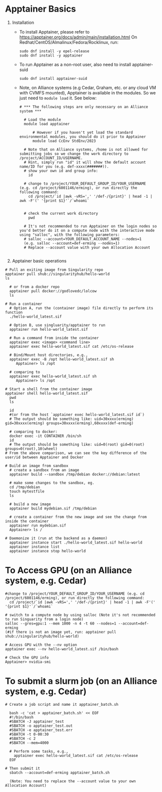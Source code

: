 
# Apptainer Basics
1. Installation 
   - To install Apptainer, please refer to https://apptainer.org/docs/admin/main/installation.html
     On Redhat/CentOS/Almalinux/Fedora/Rocklinux, run:
     ```
     sudo dnf install -y epel-release
     sudo dnf install -y apptainer
     ```
   - To run Apptainer as a non-root user, also need to install apptainer-suid
     ```
     sudo dnf install apptainer-suid
     ```
   
   - Note, on Alliance systems (e.g Cedar, Graham, etc. or any cloud VM with CVMFS mounted), Apptainer is available in the modules. So we just need to `module load` it. See below:

      ```
      # *** The following steps are only necessary on an Alliance system ***

        # Load the module
        module load apptainer
      
            # However if you haven't yet load the standard environmental modules, you should do it prior to Apptainer
            module load CcEnv StdEnv/2023
        
        # Note that on Alliance systems, /home is not allowed for submitting jobs so we change the work directory to /project/ACCOUNT_ID/USERNAME. 
        # Hint, simply run "id" it will show the default account name/ID for you (e.g. def-xxxx(#######)).
        # show your own id and group info:
          id 
      
        # change to /project/YOUR_DEFAULT_GROUP_ID/YOUR_USERNAME (e.g. cd /project/6001146/erming), or run directly the following command:
          cd /project/`id |awk -vRS=',' '/def-/{print}' | head -1 | awk -F'(' '{print $1}'`/`whoami`
           
        
        # check the current work directory
          pwd 
      
        # It's not recommended to run Apptainer on the login nodes so you'd better do it on a compute node with the interactive mode using "salloc", with the following parameters:
        # salloc --account=YOUR_DEFAULT_ACCOUNT_NAME --nodes=1
        (e.g. salloc --account=def-erming --nodes=1)
        # Replace --account value with your own Allocation Account
       
      ```

2. Apptainer basic operations
  ```
  # Pull an exiting image from Singularity repo
  apptainer pull shub://singularityhub/hello-world
  ls

    # or from a docker repo
    apptainer pull docker://godlovedc/lolcow
    ls

  # Run a container
    # Option A, run the (container image) file directly to perform its function
    ./hello-world_latest.sif

    # Option B, use singluarity/apptainer to run 
    apptainer run hello-world_latest.sif
    
    # Run a command from inside the container
    apptainer exec <image> <command line>
    apptainer exec hello-world_latest.sif cat /etc/os-release

    # Bind/Mount host directories, e.g.,
    apptainer exec -B /opt hello-world_latest.sif sh
       Apptainer> ls /opt

    # comparing to 
    apptainer exec hello-world_latest.sif sh
       Apptainer> ls /opt

  # Start a shell from the container image
  apptainer shell hello-world_latest.sif
    pwd
    ls

    id
    #(or from the host `apptainer exec hello-world_latest.sif id`)
    # The output should be something like: uid=30xxxx(erming) gid=30xxxx(erming) groups=30xxxx(erming),60xxxx(def-erming)

    # comparing to docker:
    docker exec -it CONTAINER /bin/sh  
    id 
    # The output should be something like: uid=0(root) gid=0(root) groups=0(root),10(wheel)
  # From the above comparison, we can see the key difference of the user/id between Apptainer and Docker

  # Build an image from sandbox
    # create a sandbox from an image
    apptainer build --sandbox /tmp/debian docker://debian:latest

    # make some changes to the sandbox, eg.
    cd /tmp/debian
    touch mytestfile
    ls
 
    # build a new image 
    apptainer build mydebian.sif /tmp/debian

    # create a container from the new image and see the change from inside the container
    apptainer run mydebian.sif
    Apptainer> ls /

  # Daemonize it (run at the backend as a daemon)
    apptainer instance start ./hello-world_latest.sif hello-world
    apptainer instance list
    apptainer instance stop hello-world
  ```

  # To Access GPU (on an Alliance system, e.g. Cedar)

    #change to /project/YOUR_DEFAULT_GROUP_ID/YOUR_USERNAME (e.g. cd /project/6001146/erming), or run directly the following command:
      cd /project/`id |awk -vRS=',' '/def-/{print}' | head -1 | awk -F'(' '{print $1}'`/`whoami`

    # switch to a compute node by using salloc (Note it's not recommended to run Singuarity from a login node)
    salloc --gres=gpu:1 --mem 1000 -n 4 -t 60 --nodes=1 --account=def-erming
    (#if there is not an image yet, run: apptainer pull shub://singularityhub/hello-world)

    # Access GPU with the --nv option 
    apptainer exec --nv hello-world_latest.sif /bin/bash

    # Check the GPU info
    Apptainer> nvidia-smi
    
  # To submit a slurm job  (on an Alliance system, e.g. Cedar)
    # Create a job script and name it apptainer_batch.sh
    
      bash -c 'cat > apptainer_batch.sh' << EOF
      #!/bin/bash
      #SBATCH -J apptainer_test
      #SBATCH -o apptainer_test.out
      #SBATCH -e apptainer_test.err
      #SBATCH -t 0-00:30
      #SBATCH -c 2
      #SBATCH --mem=4000
    
      # Perform some tasks, e.g., 
        apptainer exec hello-world_latest.sif cat /etc/os-release
      EOF
    
    # Then submit it
      sbatch --account=def-erming apptainer_batch.sh
      
      (Note: You need to replace the --account value to your own Allocation Account)
   
